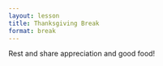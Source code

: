 ```yaml
---
layout: lesson
title: Thanksgiving Break
format: break
---
```


Rest and share appreciation and good food!
